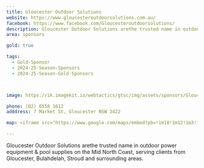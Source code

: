 ```yaml
---
title: Gloucester Outdoor Solutions
website: https://www.gloucesteroutdoorsolutions.com.au/
facebook: https://www.facebook.com/Gloucesteroutdoorsolutions/
description: Gloucester Outdoor Solutions arethe trusted name in outdoor power equipment &  pool supplies on the Mid North Coast, serving clients from Gloucester, Bulahdelah, Stroud and surrounding areas. 
area: sponsors

gold: true

tags:
  - Gold-Sponsor
  - 2024-25-Season-Sponsors
  - 2024-25-Season-Gold-Sponsors



image: https://ik.imagekit.io/webtactics/gtsc/img/assets/sponsors/Gloucester-Outdoor-Solutions.jpg

phone: (02) 6558 1612
adddress: 7 Market St, Gloucester NSW 2422

map: <iframe src="https://www.google.com/maps/embed?pb=!1m18!1m12!1m3!1d4083.7859232927685!2d151.961717!3d-32.006150999999996!2m3!1f0!2f0!3f0!3m2!1i1024!2i768!4f13.1!3m3!1m2!1s0x6b74fbf593e06547%3A0x5b1c646f45b47aea!2sGloucester%20Outdoor%20Solutions!5e1!3m2!1sen!2sau!4v1734843054664!5m2!1sen!2sau" width="600" height="450" style="border:0;" allowfullscreen="" loading="lazy" referrerpolicy="no-referrer-when-downgrade"></iframe>

---
```




Gloucester Outdoor Solutions arethe trusted name in outdoor power equipment &  pool supplies on the Mid North Coast, serving clients from Gloucester, Bulahdelah, Stroud and surrounding areas. 
